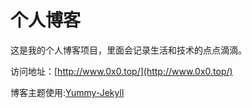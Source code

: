 # 个人博客

这是我的个人博客项目，里面会记录生活和技术的点点滴滴。


访问地址：[http://www.0x0.top/](http://www.0x0.top/)


博客主题使用:[Yummy-Jekyll](https://github.com/DONGChuan/Yummy-Jekyll)

